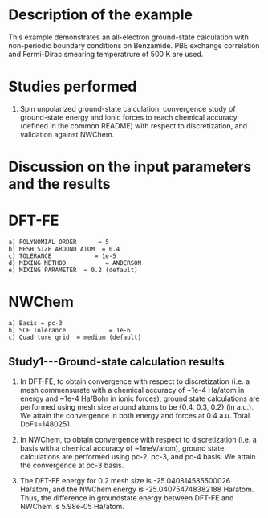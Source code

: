 Description of the example
==========================
This example demonstrates an all-electron ground-state calculation with non-periodic boundary conditions on Benzamide. PBE exchange correlation and Fermi-Dirac smearing temperatrure of 500 K are used.

Studies performed
=======================
1) Spin unpolarized ground-state calculation: convergence study of ground-state energy and ionic forces to reach chemical accuracy (defined in the common README) with respect to discretization, and validation against NWChem. 


Discussion on the input parameters and the results
==================================================


DFT-FE
==================================================
    a) POLYNOMIAL ORDER      = 5
    b) MESH SIZE AROUND ATOM  = 0.4
    c) TOLERANCE            = 1e-5
    d) MIXING METHOD           = ANDERSON
    e) MIXING PARAMETER  = 0.2 (default)

NWChem
==================================================
    a) Basis = pc-3
    b) SCF Tolerance            = 1e-6
    c) Quadrture grid  = medium (default) 

Study1---Ground-state calculation results
--------------------------------
1. In DFT-FE, to obtain convergence with respect to discretization (i.e. a mesh commensurate with a chemical accuracy of ~1e-4 Ha/atom in energy and ~1e-4 Ha/Bohr in ionic forces), ground state calculations are performed using mesh size around atoms to be {0.4, 0.3, 0.2} (in a.u.). We attain the convergence in both energy and forces at 0.4 a.u. Total DoFs=1480251.

2. In NWChem, to obtain convergence with respect to discretization (i.e. a basis with a chemical accuracy of ~1meV/atom), ground state calculations are performed using pc-2, pc-3, and pc-4 basis. We attain the convergence at pc-3 basis.

3. The DFT-FE energy for 0.2 mesh size is -25.040814585500026 Ha/atom, and the NWChem energy is -25.040754748382188 Ha/atom. Thus, the difference in groundstate energy between DFT-FE and NWChem is 5.98e-05 Ha/atom. 
